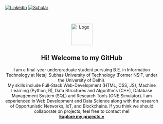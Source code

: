 [![LinkedIn][linkedin-shield]][linkedin-url]
[![Scholar][scholar-shield]][scholar-url]

<br />
<p align="center">
  <a href="https://github.com/MehulSharma19">
    <img src="https://avatars0.githubusercontent.com/u/53650164?s=460&v=4" alt="Logo" width="70" height="70">
  </a>
  <h2 align="center"><center>Hi! Welcome to my GitHub<center></h2>

  <p><center>
    I am a final-year undergraduate student pursuing B.E. in Information Technology at Netaji Subhas University of Technology (Former NSIT, under the University of Delhi). <br />
    My skills include Full-Stack Web-Development (HTML, CSS, JS), Machine Learning (Python, R), Data Structures and Algorithms (C++), Database Management System (SQL) and Research Tools (ONE Simulator). I am experienced in Web Development and Data Science along with the research of Opportunistic Networks, IoT, and Blockchains. If you think we should collaborate on projects, feel free to contact me!
    <br />
    <a href="https://github.com/MehulSharma19?tab=repositories"><strong>Explore my projects »</strong></a>
  </p></center>
</p>

[scholar-shield]: https://img.shields.io/badge/-Google%20Scholar-blue
[scholar-url]: https://scholar.google.com/citations?user=cIcHsXIAAAAJ&hl=en
[linkedin-shield]: https://img.shields.io/badge/-LinkedIn-black.svg?style=flat-square&logo=linkedin&colorB=555
[linkedin-url]: https://www.linkedin.com/in/mehul-sharma-512916183/
